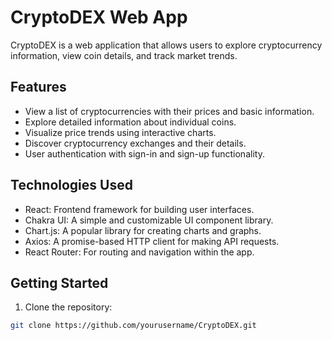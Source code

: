 # CryptoDEX Web App

CryptoDEX is a web application that allows users to explore cryptocurrency information, view coin details, and track market trends.

## Features

- View a list of cryptocurrencies with their prices and basic information.
- Explore detailed information about individual coins.
- Visualize price trends using interactive charts.
- Discover cryptocurrency exchanges and their details.
- User authentication with sign-in and sign-up functionality.

## Technologies Used

- React: Frontend framework for building user interfaces.
- Chakra UI: A simple and customizable UI component library.
- Chart.js: A popular library for creating charts and graphs.
- Axios: A promise-based HTTP client for making API requests.
- React Router: For routing and navigation within the app.

## Getting Started

1. Clone the repository:

```bash
git clone https://github.com/yourusername/CryptoDEX.git
